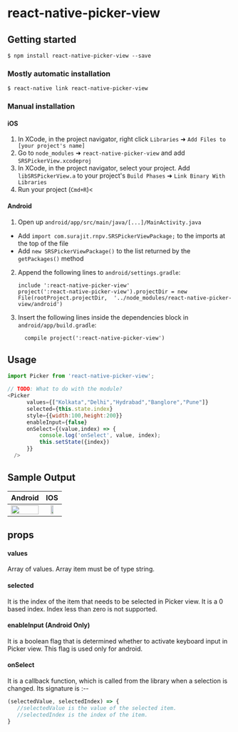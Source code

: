 
# react-native-picker-view

## Getting started

`$ npm install react-native-picker-view --save`

### Mostly automatic installation

`$ react-native link react-native-picker-view`

### Manual installation


#### iOS

1. In XCode, in the project navigator, right click `Libraries` ➜ `Add Files to [your project's name]`
2. Go to `node_modules` ➜ `react-native-picker-view` and add `SRSPickerView.xcodeproj`
3. In XCode, in the project navigator, select your project. Add `libSRSPickerView.a` to your project's `Build Phases` ➜ `Link Binary With Libraries`
4. Run your project (`Cmd+R`)<

#### Android

1. Open up `android/app/src/main/java/[...]/MainActivity.java`
  - Add `import com.surajit.rnpv.SRSPickerViewPackage;` to the imports at the top of the file
  - Add `new SRSPickerViewPackage()` to the list returned by the `getPackages()` method
2. Append the following lines to `android/settings.gradle`:
  	```
  	include ':react-native-picker-view'
  	project(':react-native-picker-view').projectDir = new File(rootProject.projectDir, 	'../node_modules/react-native-picker-view/android')
  	```
3. Insert the following lines inside the dependencies block in `android/app/build.gradle`:
  	```
      compile project(':react-native-picker-view')
  	```


## Usage
```javascript
import Picker from 'react-native-picker-view';

// TODO: What to do with the module?
<Picker
      values={["Kolkata","Delhi","Hydrabad","Banglore","Pune"]}
      selected={this.state.index}
      style={{width:100,height:200}}
      enableInput={false}
      onSelect={(value,index) => {
          console.log('onSelect', value, index);
          this.setState({index})
      }}
  />
```

## Sample Output

| Android | IOS |
|:---:|:---:|
| <img src="https://github.com/surajitsarkar19/react-native-picker-view/blob/master/images/android.gif" width="100%"></img> | <img src="https://github.com/surajitsarkar19/react-native-picker-view/blob/master/images/android.gif" width="50%"></img> |


## props

#### values
Array of values. Array item must be of type string.

#### selected
It is the index of the item that needs to be selected in Picker view. It is a 0 based index. Index less than zero is not supported.

#### enableInput (Android Only)
It is a boolean flag that is determined whether to activate keyboard input in Picker view. This flag is used only for android. 

#### onSelect
It is a callback function, which is called from the library when a selection is changed.
Its signature is :--
```javascript
(selectedValue, selectedIndex) => {
   //selectedValue is the value of the selected item.
   //selectedIndex is the index of the item. 
}
```

  
